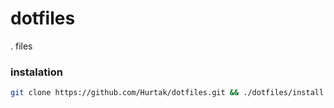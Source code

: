 # dotfiles
. files

### instalation

```bash
git clone https://github.com/Hurtak/dotfiles.git && ./dotfiles/install.sh && rm -rf dotfiles
```
